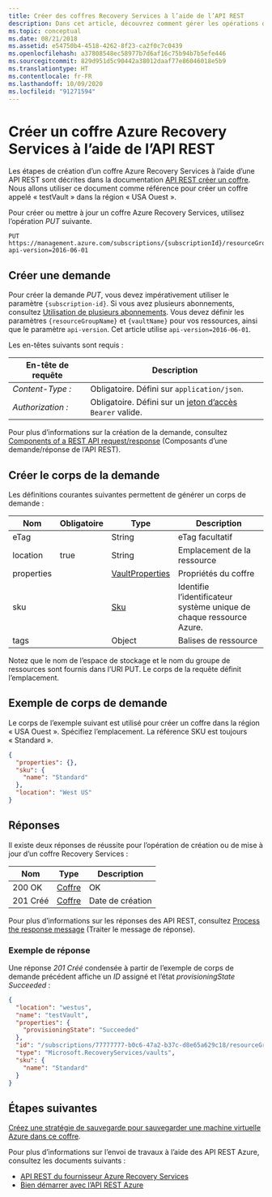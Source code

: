 ```yaml
---
title: Créer des coffres Recovery Services à l’aide de l’API REST
description: Dans cet article, découvrez comment gérer les opérations de sauvegarde et de restauration de Sauvegarde de machines virtuelles Azure à l’aide de l’API REST.
ms.topic: conceptual
ms.date: 08/21/2018
ms.assetid: e54750b4-4518-4262-8f23-ca2f0c7c0439
ms.openlocfilehash: a37808548ec58977b7d6af16c75b94b7b5efe446
ms.sourcegitcommit: 829d951d5c90442a38012daaf77e86046018e5b9
ms.translationtype: HT
ms.contentlocale: fr-FR
ms.lasthandoff: 10/09/2020
ms.locfileid: "91271594"
---
```

# <a name="create-azure-recovery-services-vault-using-rest-api"></a>Créer un coffre Azure Recovery Services à l’aide de l’API REST

Les étapes de création d’un coffre Azure Recovery Services à l’aide d’une API REST sont décrites dans la documentation [API REST créer un coffre](/rest/api/recoveryservices/vaults/createorupdate). Nous allons utiliser ce document comme référence pour créer un coffre appelé « testVault » dans la région « USA Ouest ».

Pour créer ou mettre à jour un coffre Azure Recovery Services, utilisez l’opération *PUT* suivante.

```http
PUT https://management.azure.com/subscriptions/{subscriptionId}/resourceGroups/{resourceGroupName}/providers/Microsoft.RecoveryServices/vaults/{vaultName}?api-version=2016-06-01
```

## <a name="create-a-request"></a>Créer une demande

Pour créer la demande *PUT*, vous devez impérativement utiliser le paramètre `{subscription-id}`. Si vous avez plusieurs abonnements, consultez [Utilisation de plusieurs abonnements](/cli/azure/manage-azure-subscriptions-azure-cli). Vous devez définir les paramètres `{resourceGroupName}` et `{vaultName}` pour vos ressources, ainsi que le paramètre `api-version`. Cet article utilise `api-version=2016-06-01`.

Les en-têtes suivants sont requis :

| En-tête de requête   | Description |
|------------------|-----------------|
| *Content-Type :*  | Obligatoire. Défini sur `application/json`. |
| *Authorization :* | Obligatoire. Défini sur un [jeton d’accès](/rest/api/azure/#authorization-code-grant-interactive-clients) `Bearer` valide. |

Pour plus d’informations sur la création de la demande, consultez [Components of a REST API request/response](/rest/api/azure/#components-of-a-rest-api-requestresponse) (Composants d’une demande/réponse de l’API REST).

## <a name="create-the-request-body"></a>Créer le corps de la demande

Les définitions courantes suivantes permettent de générer un corps de demande :

|Nom  |Obligatoire  |Type  |Description  |
|---------|---------|---------|---------|
|eTag     |         |   String      |  eTag facultatif       |
|location     |  true       |String         |   Emplacement de la ressource      |
|properties     |         | [VaultProperties](/rest/api/recoveryservices/vaults/createorupdate#vaultproperties)        |  Propriétés du coffre       |
|sku     |         |  [Sku](/rest/api/recoveryservices/vaults/createorupdate#sku)       |    Identifie l’identificateur système unique de chaque ressource Azure.     |
|tags     |         | Object        |     Balises de ressource    |

Notez que le nom de l’espace de stockage et le nom du groupe de ressources sont fournis dans l’URI PUT. Le corps de la requête définit l’emplacement.

## <a name="example-request-body"></a>Exemple de corps de demande

Le corps de l’exemple suivant est utilisé pour créer un coffre dans la région « USA Ouest ». Spécifiez l’emplacement. La référence SKU est toujours « Standard ».

```json
{
  "properties": {},
  "sku": {
    "name": "Standard"
  },
  "location": "West US"
}
```

## <a name="responses"></a>Réponses

Il existe deux réponses de réussite pour l’opération de création ou de mise à jour d’un coffre Recovery Services :

|Nom  |Type  |Description  |
|---------|---------|---------|
|200 OK     |   [Coffre](/rest/api/recoveryservices/vaults/createorupdate#vault)      | OK        |
|201 Créé     | [Coffre](/rest/api/recoveryservices/vaults/createorupdate#vault)        |   Date de création      |

Pour plus d’informations sur les réponses des API REST, consultez [Process the response message](/rest/api/azure/#process-the-response-message) (Traiter le message de réponse).

### <a name="example-response"></a>Exemple de réponse

Une réponse *201 Créé* condensée à partir de l’exemple de corps de demande précédent affiche un *ID* assigné et l’état *provisioningState* *Succeeded* :

```json
{
  "location": "westus",
  "name": "testVault",
  "properties": {
    "provisioningState": "Succeeded"
  },
  "id": "/subscriptions/77777777-b0c6-47a2-b37c-d8e65a629c18/resourceGroups/Default-RecoveryServices-ResourceGroup/providers/Microsoft.RecoveryServices/vaults/testVault",
  "type": "Microsoft.RecoveryServices/vaults",
  "sku": {
    "name": "Standard"
  }
}
```

## <a name="next-steps"></a>Étapes suivantes

[Créez une stratégie de sauvegarde pour sauvegarder une machine virtuelle Azure dans ce coffre](backup-azure-arm-userestapi-createorupdatepolicy.md).

Pour plus d’informations sur l’envoi de travaux à l’aide des API REST Azure, consultez les documents suivants :

- [API REST du fournisseur Azure Recovery Services](/rest/api/recoveryservices/)
- [Bien démarrer avec l’API REST Azure](/rest/api/azure/)
